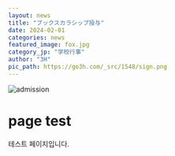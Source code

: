 ```yaml
---
layout: news
title: "ブックスカラシップ授与"
date: 2024-02-01
categories: news
featured_image: fox.jpg
category_jp: "学校行事"
author: "3H"
pic_path: https://go3h.com/_src/1548/sign.png
---
```


![admission](https://go3h.com/_src/1548/sign.png)

# page test

테스트 페이지입니다.
